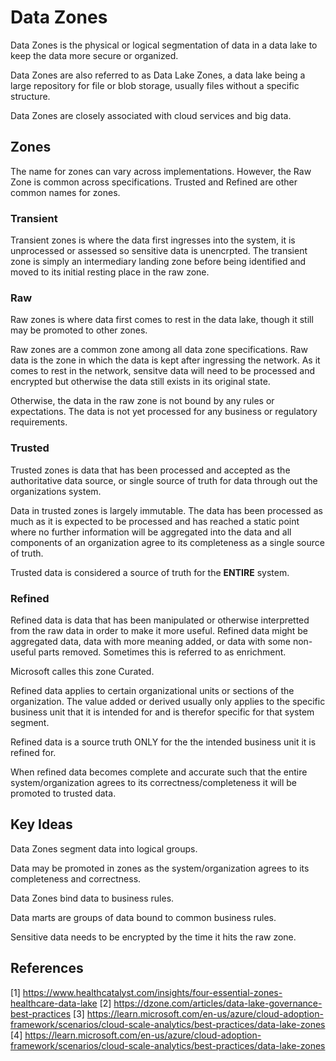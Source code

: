 # Data Zones

Data Zones is the physical or logical segmentation of data in a data lake to keep the data more secure or organized.

Data Zones are also referred to as Data Lake Zones, a data lake being a large repository for file or blob storage, usually files without a specific structure.

Data Zones are closely associated with cloud services and big data.

## Zones

The name for zones can vary across implementations. However, the Raw Zone is common across specifications. Trusted and Refined are other common names for zones.

### Transient

Transient zones is where the data first ingresses into the system, it is unprocessed or assessed so sensitive data is unencrpted. The transient zone is simply an intermediary landing zone before being identified and moved to its initial resting place in the raw zone.

### Raw

Raw zones is where data first comes to rest in the data lake, though it still may be promoted to other zones.

Raw zones are a common zone among all data zone specifications. Raw data is the zone in which the data is kept after ingressing the network. As it comes to rest in the network, sensitve data will need to be processed and encrypted but otherwise the data still exists in its original state.

Otherwise, the data in the raw zone is not bound by any rules or expectations. The data is not yet processed for any business or regulatory requirements.

### Trusted

Trusted zones is data that has been processed and accepted as the authoritative data source, or single source of truth for data through out the organizations system.

Data in trusted zones is largely immutable. The data has been processed as much as it is expected to be processed and has reached a static point where no further information will be aggregated into the data and all components of an organization agree to its completeness as a single source of truth.

Trusted data is considered a source of truth for the **ENTIRE** system.

### Refined

Refined data is data that has been manipulated or otherwise interpretted from the raw data in order to make it more useful. Refined data might be aggregated data, data with more meaning added, or data with some non-useful parts removed. Sometimes this is referred to as enrichment.

Microsoft calles this zone Curated.

Refined data applies to certain organizational units or sections of the organization. The value added or derived usually only applies to the specific business unit that it is intended for and is therefor specific for that system segment.

Refined data is a source truth ONLY for the the intended business unit it is refined for.

When refined data becomes complete and accurate such that the entire system/organization agrees to its correctness/completeness it will be promoted to trusted data.

## Key Ideas

Data Zones segment data into logical groups.

Data may be promoted in zones as the system/organization agrees to its completeness and correctness.

Data Zones bind data to business rules.

Data marts are groups of data bound to common business rules.

Sensitive data needs to be encrypted by the time it hits the raw zone.

## References

[1] https://www.healthcatalyst.com/insights/four-essential-zones-healthcare-data-lake
[2] https://dzone.com/articles/data-lake-governance-best-practices
[3] https://learn.microsoft.com/en-us/azure/cloud-adoption-framework/scenarios/cloud-scale-analytics/best-practices/data-lake-zones
[4] https://learn.microsoft.com/en-us/azure/cloud-adoption-framework/scenarios/cloud-scale-analytics/best-practices/data-lake-zones
